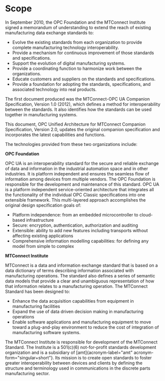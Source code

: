# Scope


In September 2010, the OPC Foundation and the MTConnect Institute signed
a memorandum of understanding to extend the reach of existing
manufacturing data exchange standards to:

-   Evolve the existing standards from each organization to provide
    complete manufacturing technology interoperability.
-   Provide a mechanism for continuous improvement of those standards
    and specifications.
-   Support the evolution of digital manufacturing systems.
-   Provide a coordinating function to harmonize work between the
    organizations.
-   Educate customers and suppliers on the standards and specifications.
-   Provide a foundation for adopting the standards, specifications, and
    associated technology into real products.

The first document produced was the MTConnect-OPC UA Companion
Specification, Version 1.0 (2012), which defines a method for
interoperability between the standards. It also identifies how the
standards can be used together in manufacturing systems.

This document, OPC Unified Architecture for MTConnect Companion
Specification, Version 2.0, updates the original companion specification
and incorporates the latest capabilities and functions.

The technologies provided from these two organizations include:

__OPC Foundation__

OPC UA is an interoperability standard for the secure and reliable
exchange of data and information in the industrial automation space and
in other industries. It is platform independent and ensures the seamless
flow of information among devices from multiple vendors. The OPC
Foundation is responsible for the development and maintenance of this
standard. OPC UA is a platform independent service-oriented architecture
that integrates all the functionality of the individual OPC Classic
specifications into one extensible framework. This multi-layered
approach accomplishes the original design specification goals of:

-   Platform independence: from an embedded microcontroller to
    cloud-based infrastructure
-   Secure: encryption, authentication, authorization and auditing
-   Extensible: ability to add new features including transports without
    affecting existing applications
-   Comprehensive information modelling capabilities: for defining any
    model from simple to complex

__MTConnect Institute__

MTConnect is a data and information exchange standard that is based on a
data dictionary of terms describing information associated with
manufacturing operations. The standard also defines a series of semantic
data models that provide a clear and unambiguous representation of how
that information relates to a manufacturing operation. The MTConnect
Standard has been designed to:

-   Enhance the data acquisition capabilities from equipment in
    manufacturing facilities
-   Expand the use of data driven decision making in manufacturing
    operations
-   Enable software applications and manufacturing equipment to move
    toward a plug-and-play environment to reduce the cost of integration
    of manufacturing software systems.

The MTConnect Institute is responsible for development of the MTConnect
Standard. The Institute is a 501(c)(6) not-for-profit standards
development organization and is a subsidiary of
[amt]{acronym-label="amt" acronym-form="singular+short"}. Its mission is
to create open standards to foster greater interoperability between
devices and clients by defining the structure and terminology used in
communications in the discrete parts manufacturing sector.
